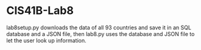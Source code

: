 # CIS41B-Lab8
lab8setup.py downloads the data of all 93 countries and save it in an SQL database and a JSON file, then lab8.py uses the database and JSON file to let the user look up information.
